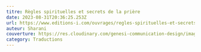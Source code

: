 ```yaml
---
titre: Règles spirituelles et secrets de la prière
date: 2023-08-31T20:36:25.253Z
url: https://www.editions-i.com/ouvrages/regles-spirituelles-et-secrets-de-la-priere-63.htm
auteur: Sharani
couverture: https://res.cloudinary.com/genesi-communication-design/image/upload/v1693514253/Sharani-ReglesSpirituellesEtSecretsDeLaPriere-couv_irhwrk.jpg
category: Traductions
---
```


